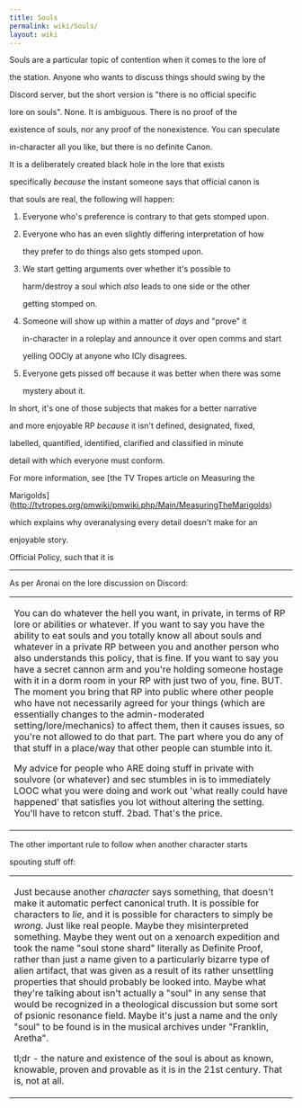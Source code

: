 ```yaml
---
title: Souls
permalink: wiki/Souls/
layout: wiki
---
```


Souls are a particular topic of contention when it comes to the lore of
the station. Anyone who wants to discuss things should swing by the
Discord server, but the short version is "there is no official specific
lore on souls". None. It is ambiguous. There is no proof of the
existence of souls, nor any proof of the nonexistence. You can speculate
in-character all you like, but there is no definite Canon.

It is a deliberately created black hole in the lore that exists
specifically *because* the instant someone says that official canon is
that souls are real, the following will happen:

1.  Everyone who's preference is contrary to that gets stomped upon.
2.  Everyone who has an even slightly differing interpretation of how
    they prefer to do things also gets stomped upon.
3.  We start getting arguments over whether it's possible to
    harm/destroy a soul which *also* leads to one side or the other
    getting stomped on.
4.  Someone will show up within a matter of *days* and "prove" it
    in-character in a roleplay and announce it over open comms and start
    yelling OOCly at anyone who ICly disagrees.
5.  Everyone gets pissed off because it was better when there was some
    mystery about it.

In short, it's one of those subjects that makes for a better narrative
and more enjoyable RP *because* it isn't defined, designated, fixed,
labelled, quantified, identified, clarified and classified in minute
detail with which everyone must conform.

For more information, see [the TV Tropes article on Measuring the
Marigolds](http://tvtropes.org/pmwiki/pmwiki.php/Main/MeasuringTheMarigolds)
which explains why overanalysing every detail doesn't make for an
enjoyable story.

Official Policy, such that it is
--------------------------------

As per Aronai on the lore discussion on Discord:

<table>
<tbody>
<tr class="odd">
<td><p>You can do whatever the hell you want, in private, in terms of RP lore or abilities or whatever. If you want to say you have the ability to eat souls and you totally know all about souls and whatever in a private RP between you and another person who also understands this policy, that is fine. If you want to say you have a secret cannon arm and you're holding someone hostage with it in a dorm room in your RP with just two of you, fine. BUT. The moment you bring that RP into public where other people who have not necessarily agreed for your things (which are essentially changes to the admin-moderated setting/lore/mechanics) to affect them, then it causes issues, so you're not allowed to do that part. The part where you do any of that stuff in a place/way that other people can stumble into it.</p>
<p>My advice for people who ARE doing stuff in private with soulvore (or whatever) and sec stumbles in is to immediately LOOC what you were doing and work out 'what really could have happened' that satisfies you lot without altering the setting. You'll have to retcon stuff. 2bad. That's the price.</p></td>
</tr>
</tbody>
</table>

The other important rule to follow when another character starts
spouting stuff off:

<table>
<tbody>
<tr class="odd">
<td><p>Just because another <em>character</em> says something, that doesn't make it automatic perfect canonical truth. It is possible for characters to <em>lie</em>, and it is possible for characters to simply be <em>wrong</em>. Just like real people. Maybe they misinterpreted something. Maybe they went out on a xenoarch expedition and took the name "soul stone shard" literally as Definite Proof, rather than just a name given to a particularly bizarre type of alien artifact, that was given as a result of its rather unsettling properties that should probably be looked into. Maybe what they're talking about isn't actually a "soul" in any sense that would be recognized in a theological discussion but some sort of psionic resonance field. Maybe it's just a name and the only "soul" to be found is in the musical archives under "Franklin, Aretha".</p>
<p>tl;dr - the nature and existence of the soul is about as known, knowable, proven and provable as it is in the 21st century. That is, not at all.</p></td>
</tr>
</tbody>
</table>
